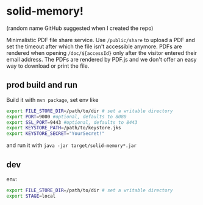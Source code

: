 # solid-memory!  
(random name GitHub suggested when I created the repo)

Minimalistic PDF file share service. Use `/public/share` to upload a PDF and set the timeout after which the file isn't accessible anymore. PDFs are rendered when opening `/doc/${accessId}` only after the visitor entered their email address. The PDFs are rendered by PDF.js and we don't offer an easy way to download or print the file.

## prod build and run
Build it with `mvn package`, set env like 
```bash
export FILE_STORE_DIR=/path/to/dir # set a writable directory
export PORT=9000 #optional, defaults to 8080
export SSL_PORT=9443 #optional, defaults to 8443
export KEYSTORE_PATH=/path/to/keystore.jks 
export KEYSTORE_SECRET="YourSecret!" 
```
and run it with `java -jar target/solid-memory*.jar`

## dev
env:
```bash
export FILE_STORE_DIR=/path/to/dir # set a writable directory
export STAGE=local
```
